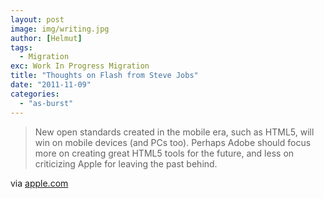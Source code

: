 ```yaml
---
layout: post
image: img/writing.jpg
author: [Helmut]
tags:
  - Migration
exc: Work In Progress Migration
title: "Thoughts on Flash from Steve Jobs"
date: "2011-11-09"
categories: 
  - "as-burst"
---
```


> New open standards created in the mobile era, such as HTML5, will win on mobile devices (and PCs too). Perhaps Adobe should focus more on creating great HTML5 tools for the future, and less on criticizing Apple for leaving the past behind.

via [apple.com](http://www.apple.com/hotnews/thoughts-on-flash/)
